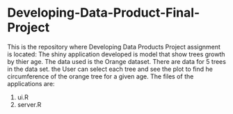 # Developing-Data-Product-Final-Project

This is the repository where Developing Data Products Project assignment is located: The shiny application developed is model that show trees growth by thier age. The data used is the Orange dataset. There are data for 5 trees in the data set. the User can select each tree and see the plot to find he circumference of the orange tree for a given age. The files of the applications are:

1. ui.R
2. server.R
